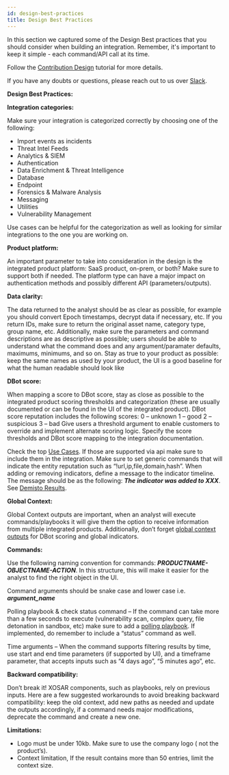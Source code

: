 ```yaml
---
id: design-best-practices
title: Design Best Practices
---
```


In this section we captured some of the Design Best practices that you should consider when building an integration.
Remember, it's important to keep it simple - each command/API call at its time.

Follow the [Contribution Design](../tutorials/tut-design) tutorial for more details.

If you have any doubts or questions, please reach out to us over [Slack](https://dfircommunity.slack.com).

**Design Best Practices:**

**Integration categories:**

Make sure your integration is categorized correctly by choosing one of the following:

- Import events as incidents
- Threat Intel Feeds
- Analytics & SIEM
- Authentication
- Data Enrichment & Threat Intelligence
- Database
- Endpoint
- Forensics & Malware Analysis
- Messaging
- Utilities
- Vulnerability Management

Use cases can be helpful for the categorization as well as looking for similar integrations to the one you are working on.


**Product platform:**

An important parameter to take into consideration in the design is the integrated product platform: SaaS product, on-prem, or both? Make sure to support both if needed. The platform type can have a major impact on authentication methods and possibly different API (parameters/outputs).


**Data clarity:**

The data returned to the analyst should be as clear as possible, for example you should convert Epoch timestamps, decrypt data if necessary, etc. If you return IDs, make sure to return the original asset name, category type, group name, etc. Additionally, make sure the parameters and command descriptions are as descriptive as possible; users should be able to understand what the command does and any argument/paramater defaults, maximums, minimums, and so on.
Stay as true to your product as possible: keep the same names as used by your product, the UI is a good baseline for what the human readable should look like



**DBot score:**

When mapping a score to DBot score, stay as close as possible to the integrated product scoring thresholds and categorization (these are usually documented or can be found in the UI of the integrated product). DBot score reputation includes the following scores:
0 – unknown
1 – good
2 – suspicious
3 – bad
Give users a threshold argument to enable customers to override and implement alternate scoring logic. Specify the score thresholds and DBot score mapping to the integration documentation.

Check the top [Use Cases](https://xsoar.pan.dev/docs/concepts/use-cases). If those are supported via api make sure to include them in the integration.
Make sure to set generic commands that will indicate the entity reputation such as “!url,ip,file,domain,hash”.
When adding or removing indicators, define a message to the indicator timeline. The message should be as the following: ***The indicator was added to XXX***. See [Demisto Results](https://xsoar.pan.dev/docs/integrations/code-conventions#deprecated---demistoresults).



**Global Context:**

Global Context outputs are important, when an analyst will execute commands/playbooks it will give them the option to receive information from multiple integrated products. Additionally, don’t forget [global context outputs](https://xsoar.pan.dev/docs/integrations/code-conventions#deprecated---demistoresults) for DBot scoring and global indicators.


**Commands:**

Use the following naming convention for commands: ***PRODUCTNAME-OBJECTNAME-ACTION***. In this structure, this will make it easier for the analyst to find the right object in the UI.

Command arguments should be snake case and lower case i.e. ***argument_name***

Polling playbook & check status command – If the command can take more than a few seconds to execute (vulnerability scan, complex query, file detonation in sandbox, etc) make sure to add a [polling playbook](https://xsoar.pan.dev/docs/playbooks/generic-polling). If implemented, do remember to include a “status” command as well.

Time arguments – When the command supports filtering results by time, use start and end time parameters (if supported by UI), and a timeframe parameter, that accepts inputs such as “4 days ago”, “5 minutes ago”, etc.


**Backward compatibility:**

Don’t break it! XOSAR components, such as playbooks, rely on previous inputs. Here are a few suggested workarounds to avoid breaking backward compatibility: keep the old context, add new paths as needed and update the outputs accordingly, if a command needs major modifications, deprecate the command and create a new one.

**Limitations:**

- Logo must be under 10kb. Make sure to use the company logo ( not the product’s).
- Context limitation, If the result contains more than 50 entries, limit the context size.
